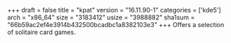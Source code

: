 +++
draft = false
title = "kpat"
version = "16.11.90-1"
categories = ['kde5']
arch = "x86_64"
size = "3183412"
usize = "3988882"
sha1sum = "66b59ac2ef4e3914b432500bcadbc1a8382103e3"
+++
Offers a selection of solitaire card games.